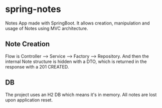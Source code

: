 # spring-notes

Notes App made with SpringBoot. It allows creation, manipulation and usage of Notes using MVC architecture.


## Note Creation

Flow is Controller --> Service --> Factory --> Repository. And then the internal Note structure is hidden with a DTO,
which is returned in the response with a 201 CREATED.

## DB

The project uses an H2 DB which means it's in memory. All notes are lost upon application reset.